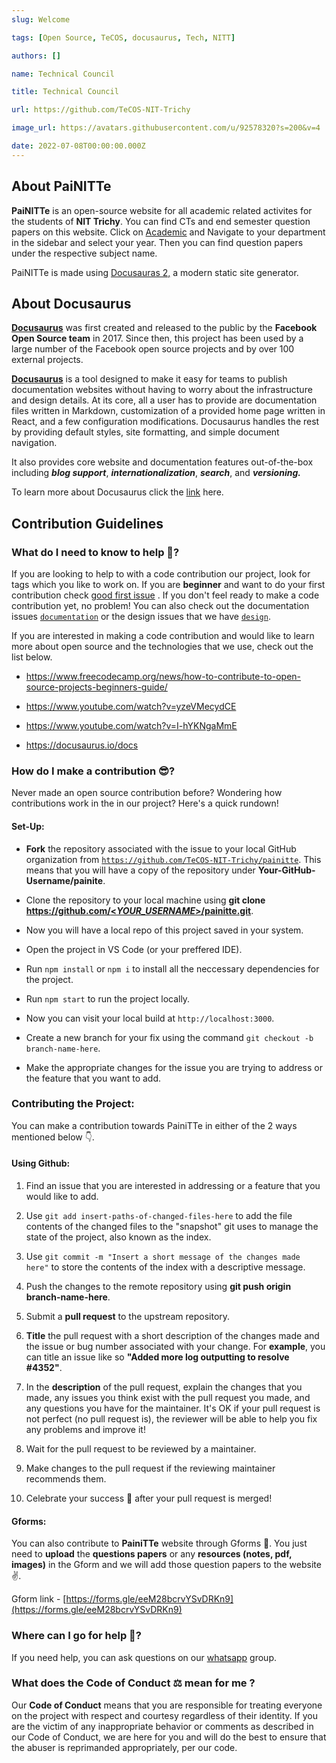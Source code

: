 ```yaml
---
slug: Welcome

tags: [Open Source, TeCOS, docusaurus, Tech, NITT]

authors: []

name: Technical Council

title: Technical Council

url: https://github.com/TeCOS-NIT-Trichy

image_url: https://avatars.githubusercontent.com/u/92578320?s=200&v=4

date: 2022-07-08T00:00:00.000Z
---
```


<!-- [Docusaurus blogging features](https://docusaurus.io/docs/blog) are powered by the [blog plugin](https://docusaurus.io/docs/api/plugins/@docusaurus/plugin-content-blog). -->

## About PaiNITTe

**PaiNITTe** is an open-source website for all academic related activites for the students of **NIT Trichy**. You can find CTs and end semester question papers on this website. Click on [Academic](https://technical-council-nitt.github.io/painite-tc/docs/intro) and Navigate to your department in the sidebar and select your year. Then you can find question papers under the respective subject name.

PaiNITTe is made using [Docusauras 2,](https://docusaurus.io/) a modern static site generator.

## About Docusaurus

**[Docusaurus](https://docusaurus.io/)** was first created and released to the public by the **Facebook Open Source team** in 2017. Since then, this project has been used by a large number of the Facebook open source projects and by over 100 external projects.

**[Docusaurus](https://docusaurus.io/)** is a tool designed to make it easy for teams to publish documentation websites without having to worry about the infrastructure and design details. At its core, all a user has to provide are documentation files written in Markdown, customization of a provided home page written in React, and a few configuration modifications. Docusaurus handles the rest by providing default styles, site formatting, and simple document navigation.

It also provides core website and documentation features out-of-the-box including **_blog support_**, **_internationalization_**, **_search_**, and **_versioning._**

To learn more about Docusaurus click the [link](https://docusaurus.io/blog/2017/12/14/introducing-docusaurus) here.

## Contribution Guidelines

### What do I need to know to help 🤔?

If you are looking to help to with a code contribution our project, look for tags which you like to work on. If you are **beginner** and want to do your first contribution check [good first issue](https://github.com/TeCOS-NIT-Trichy/painitte/labels/good%20first%20issue) . If you don't feel ready to make a code contribution yet, no problem! You can also check out the documentation issues [`documentation`](https://github.com/TeCOS-NIT-Trichy/painitte/labels/documentation) or the design issues that we have [`design`](https://github.com/TeCOS-NIT-Trichy/painitte/labels/design).

If you are interested in making a code contribution and would like to learn more about open source and the technologies that we use, check out the list below.

- https://www.freecodecamp.org/news/how-to-contribute-to-open-source-projects-beginners-guide/

- https://www.youtube.com/watch?v=yzeVMecydCE

- https://www.youtube.com/watch?v=I-hYKNgaMmE

- https://docusaurus.io/docs

### How do I make a contribution 😎?

Never made an open source contribution before? Wondering how contributions work in the in our project? Here's a quick rundown!

#### Set-Up:

- **Fork** the repository associated with the issue to your local GitHub organization from [`https://github.com/TeCOS-NIT-Trichy/painitte`](https://github.com/TeCOS-NIT-Trichy/painitte). This means that you will have a copy of the repository under **Your-GitHub-Username/painite**.

- Clone the repository to your local machine using **git clone [https://github.com/<_YOUR_USERNAME_>/painitte.git](https://github.com/github-username/repository-name.git)**.

- Now you will have a local repo of this project saved in your system.

- Open the project in VS Code (or your preffered IDE).

- Run `npm install` or `npm i` to install all the neccessary dependencies for the project.

- Run `npm start` to run the project locally.

- Now you can visit your local build at `http://localhost:3000`.

- Create a new branch for your fix using the command `git checkout -b branch-name-here`.

- Make the appropriate changes for the issue you are trying to address or the feature that you want to add.

### Contributing the Project:

You can make a contribution towards PainiTTe in either of the 2 ways mentioned below 👇.

#### Using Github:

1. Find an issue that you are interested in addressing or a feature that you would like to add.

2. Use `git add insert-paths-of-changed-files-here` to add the file contents of the changed files to the "snapshot" git uses to manage the state of the project, also known as the index.

3. Use `git commit -m "Insert a short message of the changes made here"` to store the contents of the index with a descriptive message.

4. Push the changes to the remote repository using **git push origin branch-name-here**.

5. Submit a **pull request** to the upstream repository.

6. **Title** the pull request with a short description of the changes made and the issue or bug number associated with your change. For **example**, you can title an issue like so **"Added more log outputting to resolve #4352"**.

7. In the **description** of the pull request, explain the changes that you made, any issues you think exist with the pull request you made, and any questions you have for the maintainer. It's OK if your pull request is not perfect (no pull request is), the reviewer will be able to help you fix any problems and improve it!

8. Wait for the pull request to be reviewed by a maintainer.

9. Make changes to the pull request if the reviewing maintainer recommends them.

10. Celebrate your success 🥳 after your pull request is merged!

#### Gforms:

You can also contribute to **PainiTTe** website through Gforms 🤔. You just need to **upload** the **questions papers** or any **resources (notes, pdf, images)** in the Gform and we will add those question papers to the website✌️.

Gform link - [https://forms.gle/eeM28bcrvYSvDRKn9](https://forms.gle/eeM28bcrvYSvDRKn9)

### Where can I go for help 🤨?

If you need help, you can ask questions on our [whatsapp](https://chat.whatsapp.com/CQ0LXqibJjCESfdnWrIbRR) group.

### What does the Code of Conduct ⚖️ mean for me ?

Our **Code of Conduct** means that you are responsible for treating everyone on the project with respect and courtesy regardless of their identity. If you are the victim of any inappropriate behavior or comments as described in our Code of Conduct, we are here for you and will do the best to ensure that the abuser is reprimanded appropriately, per our code.
